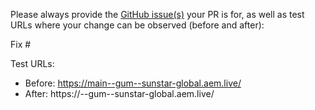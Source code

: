 Please always provide the [GitHub issue(s)](../issues) your PR is for, as well as test URLs where your change can be observed (before and after):

Fix #<gh-issue-id>

Test URLs:
- Before: https://main--gum--sunstar-global.aem.live/
- After: https://<branch>--gum--sunstar-global.aem.live/

